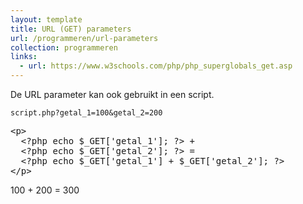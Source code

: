 ```yaml
---
layout: template
title: URL (GET) parameters
url: /programmeren/url-parameters
collection: programmeren
links:
  - url: https://www.w3schools.com/php/php_superglobals_get.asp
---
```

De URL parameter kan ook gebruikt in een script.

<code>script.php?getal_1=100&getal_2=200</code>
<pre data-enlighter-theme="beyond" data-enlighter-language="php">
&lt;p&gt;
  &lt;?php echo $_GET['getal_1']; ?&gt; + 
  &lt;?php echo $_GET['getal_2']; ?&gt; = 
  &lt;?php echo $_GET['getal_1'] + $_GET['getal_2']; ?&gt;
&lt;/p&gt;
</pre>

<div class="shadow result">
<p>100 + 200 = 300</p>
</div>